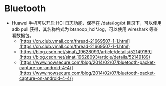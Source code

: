 # Bluetooth

* Huawei 手机可以开启 HCI 日志功能，保存在 /data/log/bt 目录下，可以使用 adb pull 获得，其名称格式为 btsnoop\_hci\*.log，可以使用 wireshark 等查看数据包。
  * [https://cn.club.vmall.com/thread-21669507-1-1.html](https://cn.club.vmall.com/thread-21669507-1-1.html)
  * [https://blog.csdn.net/sinat\_19628093/article/details/52149189](https://blog.csdn.net/sinat_19628093/article/details/52149189)
  * [https://www.nowsecure.com/blog/2014/02/07/bluetooth-packet-capture-on-android-4-4/](https://www.nowsecure.com/blog/2014/02/07/bluetooth-packet-capture-on-android-4-4/)

